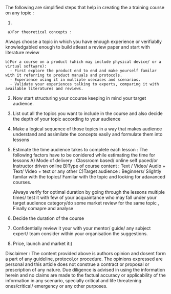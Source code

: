 The following are simplified steps that help in creating the a training course on any topic :

1) 
     
     a)For theoretical concepts :
Always choose a topic in which you have enough experience  or verifiablly knowledgabled enough to build atleast a review paper and start with literature review
  
    b)For a course on a product (which may include physical device/ or a virtual software):
      - First explore the product end to end and make yourself familar with it referring to product manuals and protocols.
      - Experience using it in multiple usecases and scenarios.
      - Validate your experiences talking to experts, comparing it with available literatures and reviews.
 2)  Now start structuring your ccourse keeping in mind your target audience.
 3)  List out all the topics you want to include in the course and also decide the depth of your topic according to your audience 
 4)  Make a logical sequence of those topics in a way that makes audience  understand and assimilate  the concepts easily and formulate them into lessons
 5)  Estimate the time audience takes to complete each lesson :
       The following factors have to be conidered while estimating the time for lessons
            A) Mode of delivery : Classroom based/ online self paced/or Instructor driven online
            B)Type of course content : Text / Video/ Audio + Text/ Video + text or any other 
            C)Target audience : Beginners/ Slightly familar with the topics/ Familar with the topic and looking for adavanced courses.
            
       Always verify for optimal duration by going through the lessons multiple times/ test it with few of your acquaintance who may fall under your target audience category/do some market review for the same topic , Finally comapre and analyse
  6)   Decide the duration of the course
  7)   Confidentially review it your with your mentor/ guide/ any subject expert/ team consider within your organisation the suggestions.
  8)   Price, launch and market it:)
  
  

  Disclaimer :
  The content provided above is authors opinion and dosent form a part of any guideline, protocol,or procedure.
  The opinions expressed are personal and this article does not construe a contract or proposal or prescription of any nature. Due   diligence is advised in using the information herein and no claims are made to the factual accuracy or applicability of the information in  any scenario, specially critical and life threatening ones/critical/ emergency or any other purposes.
  
